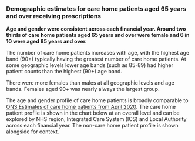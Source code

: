 ### Demographic estimates for care home patients aged 65 years and over receiving prescriptions

__Age and gender were consistent across each financial year. Around two thirds of care home patients aged 65 years and over were female and 6 in 10 were aged 85 years and over.__

The number of care home patients increases with age, with the highest age band (90+) typically having the greatest number of care home patients. At some geographic levels lower age bands (such as 85-89) had higher patient counts than the highest (90+) age band.

There were more females than males at all geographic levels and age bands. Females aged 90+ was nearly always the largest group.

The age and gender profile of care home patients is broadly comparable to [ONS Estimates of care home patients from April 2020](https://www.ons.gov.uk/peoplepopulationandcommunity/birthsdeathsandmarriages/deaths/adhocs/12215carehomeandnoncarehomepopulationsusedinthedeathsinvolvingcovid19inthecaresectorarticleenglandandwales). The care home patient profile is shown in the chart below at an overall level and can be explored by NHS region, Integrated Care System (ICS) and Local Authority across each financial year. The non-care home patient profile is shown alongside for context.

